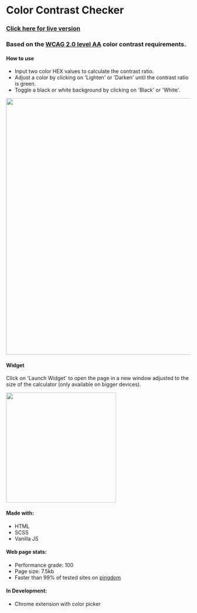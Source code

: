 # Color Contrast Checker
### <a href="https://marijohannessen.github.io/color-contrast-checker/" target="_blank">Click here for live version</a>
### Based on the <a href="https://www.w3.org/TR/UNDERSTANDING-WCAG20/visual-audio-contrast-contrast.html">WCAG 2.0 level AA</a> color contrast requirements.

#### How to use

- Input two color HEX values to calculate the contrast ratio. 
- Adjust a color by clicking on 'Lighten' or 'Darken' until the contrast ratio is green.
- Toggle a black or white background by clicking on 'Black' or 'White'.

<img src="https://cloud.githubusercontent.com/assets/5447411/19009625/6b540fae-873b-11e6-98fe-1189f680bb1f.png" width="700px" />

#### Widget

Click on 'Launch Widget' to open the page in a new window adjusted to the size of the calculator (only available on bigger devices).

<img src="https://cloud.githubusercontent.com/assets/5447411/19009624/6b5291ec-873b-11e6-8f9a-ca1ed384984a.png" width="300px" />

#### Made with:
- HTML
- SCSS
- Vanilla JS

#### Web page stats:

- Performance grade: 100
- Page size: 7.5kb
- Faster than 99% of tested sites on <a href="https://tools.pingdom.com">pingdom</a>

#### In Development:

- Chrome extension with color picker
